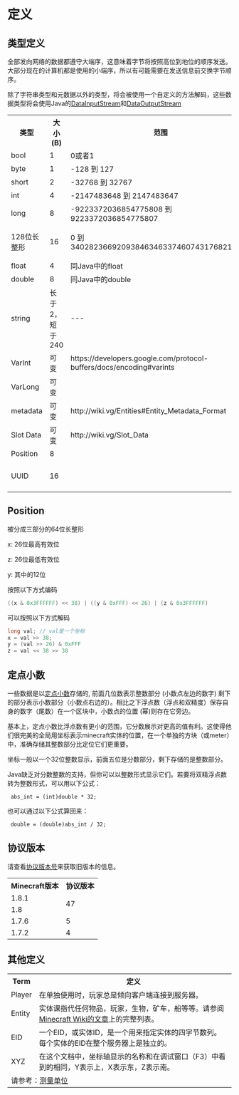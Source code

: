 # 定义

## 类型定义
全部发向网络的数据都遵守大端序，这意味着字节将按照高位到地位的顺序发送。大部分现在的计算机都是使用的小端序，所以有可能需要在发送信息前交换字节顺序。

除了字符串类型和元数据以外的类型，将会被使用一个自定义的方法解码，这些数据类型将会使用Java的[DataInputStream](http://download.oracle.com/javase/1.4.2/docs/api/java/io/DataInputStream.html)和[DataOutputStream](http://download.oracle.com/javase/1.4.2/docs/api/java/io/DataOutputStream.html)

<table>
	<tr>
		<th>类型</th>
		<th>大小(B)</th>
		<th>范围</th>
		<th>备注</th>
	</tr>
	<tr>
		<td>bool</td>
		<td>1</td>
		<td>0或者1</td>
		<td>值只可能为true(0x01)或者false(0x00)</td>
	</tr>
	<tr>
		<td>byte</td>
		<td>1</td>
		<td>-128 到 127</td>
		<td>有符号，补码存储</td>
	</tr>
	<tr>
		<td>short</td>
		<td>2</td>
		<td>-32768 到 32767</td>
		<td>有符号，补码存储</td>
	</tr>
	<tr>
		<td>int</td>
		<td>4</td>
		<td>-2147483648 到 2147483647</td>
		<td>有符号，补码存储</td>
	</tr>
	<tr>
		<td>long</td>
		<td>8</td>
		<td>-9223372036854775808 到 9223372036854775807</td>
		<td>有符号，补码存储</td>
	</tr>
	<tr>
		<td>128位长整形</td>
		<td>16</td>
		<td>0 到 340282366920938463463374607431768211455</td>
		<td>有符号，补码存储，在[0x2C](#Spawn Global Entity)。在原版服务端中其实是通过发送两个长整形实现的</td>
	</tr>
	<tr>
		<td>float</td>
		<td>4</td>
		<td>同Java中的float</td>
		<td>单精度32位IEEE754浮点类型</td>
	</tr>
	<tr>
		<td>double</td>
		<td>8</td>
		<td>同Java中的double</td>
		<td>双精度64位IEEE754浮点类型</td>
	</tr>
	<tr>
		<td>string</td>
		<td>长于2，短于240</td>
		<td>---</td>
		<td>UTF-8编码的字符串，首位是字符串长度</td>
	</tr>
	<tr>
		<td>VarInt</td>
		<td>可变</td>
		<td>https://developers.google.com/protocol-buffers/docs/encoding#varints </td>
		<td>中文解释：http://zlx19900228.iteye.com/blog/1058659</td>
	</tr>
	<tr>
		<td>VarLong</td>
		<td>可变</td>
		<td></td>
		<td>除了变成长整形以外和VarInt一样</td>
	</tr>
	<tr>
		<td>metadata</td>
		<td>可变</td>
		<td>http://wiki.vg/Entities#Entity_Metadata_Format</td>
		<td>中文翻译TODO</td>
	</tr>
	<tr>
		<td>Slot Data</td>
		<td>可变</td>
		<td>http://wiki.vg/Slot_Data</td>
		<td>中文翻译TODO</td>
	</tr>
	<tr>
		<td>Position</td>
		<td>8</td>
		<td></td>
		<td>见下方解释</td>
	</tr>
	<tr>
		<td>UUID</td>
		<td>16</td>
		<td></td>
		<td>由两个长整形组成，this.writeLong(uuid.getMostSignificantBits()); this.writeLong(uuid.getLeastSignificantBits());</td>
	</tr>

</table>

## Position
被分成三部分的64位长整形

x: 26位最高有效位

z: 26位最低有效位

y: 其中的12位

按照以下方式编码

```java
((x & 0x3FFFFFF) << 38) | ((y & 0xFFF) << 26) | (z & 0x3FFFFFF)
```

可以按照以下方式解码

```java
long val; // val是一个坐标
x = val >> 38;
y = (val >> 26) & 0xFFF
z = val << 38 >> 38
```
## 定点小数

一些数据是以[定点小数](https://en.wikipedia.org/wiki/Fixed-point_arithmetic)存储的, 前面几位数表示整数部分 (小数点左边的数字) 剩下的部分表示小数部分（小数点右边的）。相比之下浮点数（浮点和双精度）保存自身的数字（尾数）在一个区块中，小数点的位置 (幂)则存在它旁边。

基本上，定点小数比浮点数有更小的范围，它分数展示对更高的值有利。这使得他们很完美的全局用坐标表示minecraft实体的位置，在一个单独的方块（或meter）中，准确存储其整数部分比定位它们更重要。

坐标一般以一个32位整数显示，前面五位是分数部分，剩下存储的是整数部分。

Java缺乏对分数整数的支持，但你可以以整数形式显示它们。若要将双精浮点数转为整数形式，可以用以下公式：

```
 abs_int = (int)double * 32;
 ```
也可以通过以下公式算回来：
```
 double = (double)abs_int / 32;
```

## 协议版本

请查看[协议版本号](http://wiki.vg/Protocol_version_numbers)来获取旧版本的信息。

<table>
  <tr>
    <th>Minecraft版本</th>
    <th>协议版本</th>
  </tr>
  <tr>
    <td>1.8.1</td>
    <td rowspan="2">47</td>
  </tr>
  <tr>
    <td>1.8</td>
  </tr>
  <tr>
    <td>1.7.6</td>
    <td>5</td>
  </tr>
  <tr>
    <td>1.7.2</td>
    <td>4</td>
  </tr>
</table>

## 其他定义
<table>
  <tr>
    <th>Term</th>
    <th>定义</th>
  </tr>
  <tr>
    <td>Player</td>
    <td>在单独使用时，玩家总是倾向客户端连接到服务器。</td>
  </tr>
  <tr>
    <td>Entity</td>
    <td>实体课指代任何物品，玩家，生物，矿车，船等等。请参阅<a href="http://minecraft.gamepedia.com/Entity">Minecraft Wiki的文章</a>上的完整列表。</td>
  </tr>
  <tr>
    <td>EID</td>
    <td>一个EID，或实体ID，是一个用来指定实体的四字节数列。每个实体的EID在整个服务器上是独立的。</td>
  </tr>
  <tr>
    <td>XYZ</td>
    <td>在这个文档中，坐标轴显示的名称和在调试窗口（F3）中看到的相同，Y表示上，X表示东，Z表示南。</td>
  </tr>
  <tr>
    <td colspan="2">请参考：<a href="http://wiki.vg/Units_of_Measurement">测量单位</a></td>
  </tr>
</table>
